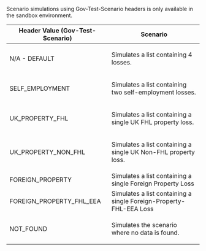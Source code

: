 <p>Scenario simulations using Gov-Test-Scenario headers is only available in the sandbox environment.</p>
<table>
    <thead>
        <tr>
            <th>Header Value (Gov-Test-Scenario)</th>
            <th>Scenario</th>
        </tr>
    </thead>
    <tbody>
        <tr>
            <td><p>N/A - DEFAULT</p></td>
            <td><p>Simulates a list containing 4 losses.</p></td>
        </tr>
        <tr>
            <td><p>SELF_EMPLOYMENT</p></td>
            <td><p>Simulates a list containing two self-employment losses.</p></td>
        </tr>
        <tr>
            <td><p>UK_PROPERTY_FHL</p></td>
            <td><p>Simulates a list containing a single UK FHL property loss.</p></td>
        </tr>
        <tr>
            <td><p>UK_PROPERTY_NON_FHL</p></td>
            <td><p>Simulates a list containing a single UK Non-FHL property loss.</p></td>
        </tr>
        <tr>
            <td>FOREIGN_PROPERTY</td>
            <td>Simulates a list containing a single Foreign Property Loss</td>
        </tr>
        <tr>
            <td>FOREIGN_PROPERTY_FHL_EEA</td>
            <td>Simulates a list containing a single Foreign-Property-FHL-EEA Loss</td>
        </tr>
        <tr>
           <td><p>NOT_FOUND</p></td>
           <td><p>Simulates the scenario where no data is found.</p></td>
        </tr>
    </tbody>
</table>
